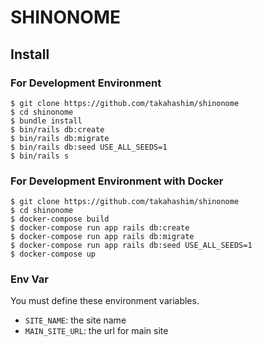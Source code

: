 # SHINONOME

## Install

### For Development Environment

```console
$ git clone https://github.com/takahashim/shinonome
$ cd shinonome
$ bundle install
$ bin/rails db:create
$ bin/rails db:migrate
$ bin/rails db:seed USE_ALL_SEEDS=1
$ bin/rails s
```
### For Development Environment with Docker

```console
$ git clone https://github.com/takahashim/shinonome
$ cd shinonome
$ docker-compose build
$ docker-compose run app rails db:create
$ docker-compose run app rails db:migrate
$ docker-compose run app rails db:seed USE_ALL_SEEDS=1
$ docker-compose up
```


### Env Var

You must define these environment variables.

* `SITE_NAME`: the site name
* `MAIN_SITE_URL`: the url for main site
